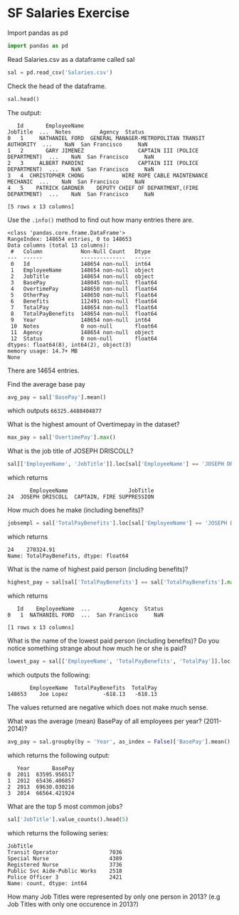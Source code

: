 # SF Salaries Exercise

Import pandas as pd


````python
import pandas as pd
````

Read Salaries.csv as a dataframe called sal

````python
sal = pd.read_csv('Salaries.csv')
````

Check the head of the dataframe.

````python
sal.head()
````
The output:
````
   Id       EmployeeName                                        JobTitle  ...  Notes         Agency  Status
0   1     NATHANIEL FORD  GENERAL MANAGER-METROPOLITAN TRANSIT AUTHORITY  ...    NaN  San Francisco     NaN
1   2       GARY JIMENEZ                 CAPTAIN III (POLICE DEPARTMENT)  ...    NaN  San Francisco     NaN
2   3     ALBERT PARDINI                 CAPTAIN III (POLICE DEPARTMENT)  ...    NaN  San Francisco     NaN
3   4  CHRISTOPHER CHONG            WIRE ROPE CABLE MAINTENANCE MECHANIC  ...    NaN  San Francisco     NaN
4   5    PATRICK GARDNER    DEPUTY CHIEF OF DEPARTMENT,(FIRE DEPARTMENT)  ...    NaN  San Francisco     NaN

[5 rows x 13 columns]
````

Use the `.info()` method to find out how many entries there are. 

````
<class 'pandas.core.frame.DataFrame'>
RangeIndex: 148654 entries, 0 to 148653
Data columns (total 13 columns):
 #   Column            Non-Null Count   Dtype  
---  ------            --------------   -----  
 0   Id                148654 non-null  int64  
 1   EmployeeName      148654 non-null  object 
 2   JobTitle          148654 non-null  object 
 3   BasePay           148045 non-null  float64
 4   OvertimePay       148650 non-null  float64
 5   OtherPay          148650 non-null  float64
 6   Benefits          112491 non-null  float64
 7   TotalPay          148654 non-null  float64
 8   TotalPayBenefits  148654 non-null  float64
 9   Year              148654 non-null  int64  
 10  Notes             0 non-null       float64
 11  Agency            148654 non-null  object 
 12  Status            0 non-null       float64
dtypes: float64(8), int64(2), object(3)
memory usage: 14.7+ MB
None
````
There are 14654 entries. 

Find the average base pay

````python
avg_pay = sal['BasePay'].mean()
````
which outputs  `66325.4488404877`

What is the highest amount of Overtimepay in the dataset?

````python
max_pay = sal['OvertimePay'].max()
````

What is the job title of JOSEPH DRISCOLL? 
````python
sal[['EmployeeName', 'JobTitle']].loc[sal['EmployeeName'] == 'JOSEPH DRISCOLL']
````

which returns 
````
       EmployeeName                   JobTitle
24  JOSEPH DRISCOLL  CAPTAIN, FIRE SUPPRESSION
````

How much does he make (including benefits)?
````python
jobsempl = sal['TotalPayBenefits'].loc[sal['EmployeeName'] == 'JOSEPH DRISCOLL']
````
which returns 
````
24    270324.91
Name: TotalPayBenefits, dtype: float64
````

What is the name of highest paid person (including benefits)?

````python
highest_pay = sal[sal['TotalPayBenefits'] == sal['TotalPayBenefits'].max()]
````

which returns 
````
   Id    EmployeeName  ...         Agency  Status
0   1  NATHANIEL FORD  ...  San Francisco     NaN

[1 rows x 13 columns]
````

What is the name of the lowest paid person (including benefits)? Do you notice something strange about how much he or she is paid?

````python
lowest_pay = sal[['EmployeeName', 'TotalPayBenefits', 'TotalPay']].loc[sal['TotalPayBenefits'] == sal['TotalPayBenefits'].min()]
````
which outputs the following:
````
       EmployeeName  TotalPayBenefits  TotalPay
148653    Joe Lopez           -618.13   -618.13
````
The values returned are negative which does not make much sense.

What was the average (mean) BasePay of all employees per year? (2011-2014)?

````python
avg_pay = sal.groupby(by = 'Year', as_index = False)['BasePay'].mean()
````
which returns the following output:
````
   Year       BasePay
0  2011  63595.956517
1  2012  65436.406857
2  2013  69630.030216
3  2014  66564.421924
````

What are the top 5 most common jobs?

````python
sal['JobTitle'].value_counts().head(5)
````

which returns the following series:
````
JobTitle
Transit Operator                7036
Special Nurse                   4389
Registered Nurse                3736
Public Svc Aide-Public Works    2518
Police Officer 3                2421
Name: count, dtype: int64
````


How many Job Titles were represented by only one person in 2013? (e.g Job Titles with only one occurence in 2013?)

